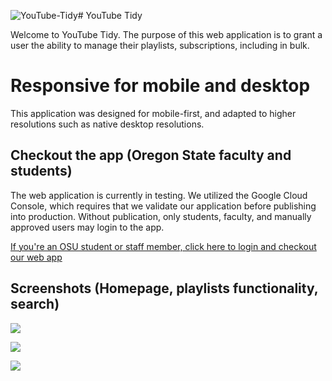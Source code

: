 ![YouTube-Tidy](https://github.com/osu-cs494-w24/youtube-tidy/assets/98569819/0fa7e74a-58c2-427b-a3ba-7897c0e4833a)# YouTube Tidy

Welcome to YouTube Tidy. The purpose of this web application is to grant a user the ability to manage their playlists, subscriptions, including in bulk.

# Responsive for mobile and desktop

This application was designed for mobile-first, and adapted to higher resolutions such as native desktop resolutions.

## Checkout the app (Oregon State faculty and students)

The web application is currently in testing. We utilized the Google Cloud Console, which requires that we validate our application before publishing into production. Without publication, only students, faculty, and manually approved users may login to the app.

[If you're an OSU student or staff member, click here to login and checkout our web app](https://youtubetidy.netlify.app/)

## Screenshots (Homepage, playlists functionality, search)

![](https://i.ibb.co/rwDCgQB/Screenshot-2024-03-29-at-16-22-55-You-Tube-Tidy.png)

![](https://i.ibb.co/RPVfLXv/Screenshot-2024-03-29-at-16-25-11-You-Tube-Tidy.png)

![](https://i.ibb.co/kxZmFxn/Screenshot-2024-03-29-at-16-26-17-You-Tube-Tidy.png)
